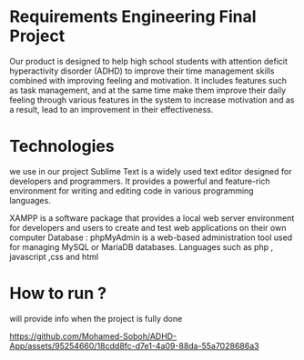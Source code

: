 # Requirements Engineering Final Project
Our product is designed to help high school students with attention deficit hyperactivity disorder (ADHD) to improve their time management skills combined with improving feeling and motivation.
It includes features such as task management, and at the same time make them improve their daily feeling through various features in the system to increase motivation and as a result,
lead to an improvement in their effectiveness.

# Technologies
we use in our project Sublime Text is a widely used text editor designed for developers and programmers. It provides a powerful and feature-rich environment for writing and editing code in various programming languages.

XAMPP is a software package that provides a local web server environment for developers and users to create and test web applications on their own computer
Database : phpMyAdmin is a web-based administration tool used for managing MySQL or MariaDB databases.
Languages such as php , javascript ,css and html
# How to run ?
will provide info when the project is fully done


https://github.com/Mohamed-Soboh/ADHD-App/assets/95254660/18cdd8fc-d7e1-4a09-88da-55a7028686a3

